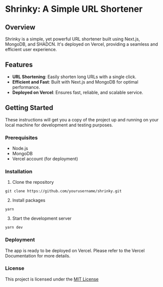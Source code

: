 # Shrinky: A Simple URL Shortener

## Overview

Shrinky is a simple, yet powerful URL shortener built using Next.js, MongoDB, and SHADCN. It's deployed on Vercel, providing a seamless and efficient user experience.

## Features

- **URL Shortening**: Easily shorten long URLs with a single click.
- **Efficient and Fast**: Built with Next.js and MongoDB for optimal performance.
- **Deployed on Vercel**: Ensures fast, reliable, and scalable service.

## Getting Started

These instructions will get you a copy of the project up and running on your local machine for development and testing purposes.

### Prerequisites

- Node.js
- MongoDB
- Vercel account (for deployment)

### Installation

1. Clone the repository
```
git clone https://github.com/yourusername/shrinky.git
```
2. Install packages
``` 
yarn 
```
3. Start the development server
```
yarn dev
```

### Deployment

The app is ready to be deployed on Vercel. Please refer to the Vercel Documentation for more details.

### License
This project is licensed under the [MIT License](LICENSE.md) 